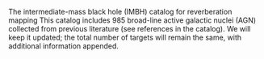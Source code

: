 The intermediate-mass black hole (IMBH) catalog for reverberation mapping
This catalog includes 985 broad-line active galactic nuclei (AGN) collected from previous literature (see references in the catalog).
We will keep it updated; the total number of targets will remain the same, with additional information appended.
